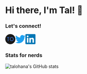 # Hi there, I'm Tal! 👋

### Let's connect!

[<img align="left" alt="talohana | talohana.com" width="32px" src="brand.svg" />][website]
[<img align="left" alt="talohana | Twitter" width="32px" src="twitter.svg" />][twitter]
[<img align="left" alt="talohana | LinkedIn" width="32px" src="linkedin.svg" />][linkedin]

<br />
<br />

### Stats for nerds

![talohana's GitHub stats](https://github-readme-stats.vercel.app/api?username=talohana&show_icons=true&theme=dracula)  

[website]: https://talohana.com
[twitter]: https://twitter.com/talohanax
[linkedin]: https://www.linkedin.com/in/tal-ohana-8a663a146/
